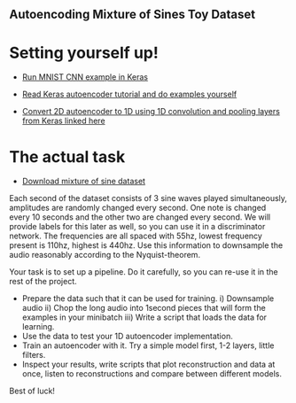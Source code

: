 ## Autoencoding Mixture of Sines Toy Dataset

# Setting yourself up!

* [Run MNIST CNN example in Keras](https://github.com/fchollet/keras/blob/master/examples/mnist_cnn.py)

* [Read Keras autoencoder tutorial and do examples yourself](http://blog.keras.io/building-autoencoders-in-keras.html)

* [Convert 2D autoencoder to 1D using 1D convolution and pooling layers from Keras linked here](https://github.com/fchollet/keras/blob/master/keras/layers/convolutional.py#L20)

# The actual task

* [Download mixture of sine dataset](https://drive.google.com/file/d/0BwvW2DIpN6dOX1RRSGZ3NXNzR2M/view?usp=sharing)

Each second of the dataset consists of 3 sine waves played simultaneously, amplitudes are randomly changed every second. One note is changed every 10 seconds and the other two are changed every second. We will provide labels for this later as well, so you can use it in a discriminator network. The frequencies are all spaced with 55hz, lowest frequency present is 110hz, highest is 440hz. Use this information to downsample the audio reasonably according to the Nyquist-theorem. 

Your task is to set up a pipeline. Do it carefully, so you can re-use it in the rest of the project.

- Prepare the data such that it can be used for training. i) Downsample audio ii) Chop the long audio into 1second pieces that will form the examples in your minibatch iii) Write a script that loads the data for learning.
- Use the data to test your 1D autoencoder implementation.
- Train an autoencoder with it. Try a simple model first, 1-2 layers, little filters.
- Inspect your results, write scripts that plot reconstruction and data at once, listen to reconstructions and compare between different models.

Best of luck!
